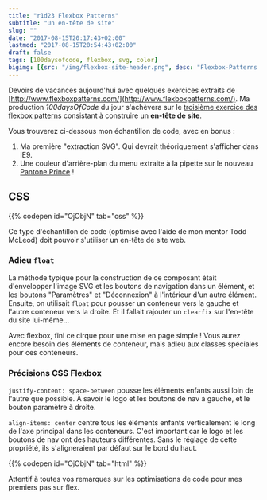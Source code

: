 ```yaml
---
title: "r1d23 Flexbox Patterns"
subtitle: "Un en-tête de site"
slug: ""
date: "2017-08-15T20:17:43+02:00"
lastmod: "2017-08-15T20:54:43+02:00"
draft: false
tags: [100daysofcode, flexbox, svg, color]
bigimg: [{src: "/img/flexbox-site-header.png", desc: "Flexbox-Patterns : En-tête de site"}]
---
```


Devoirs de vacances aujourd'hui avec quelques exercices extraits de [http://www.flexboxpatterns.com/](http://www.flexboxpatterns.com/). Ma production *100daysOfCode* du jour s'achèvera sur le [troisième exercice des flexbox patterns](http://www.flexboxpatterns.com/site-header) consistant à construire un **en-tête de site**. 

Vous trouverez ci-dessous mon échantillon de code, avec en bonus : 

1. Ma première "extraction SVG". Qui devrait théoriquement s'afficher dans IE9. 
2. Une couleur d'arrière-plan du menu extraite à la pipette sur le nouveau [Pantone  Prince](https://www.theguardian.com/music/2017/aug/14/prince-purple-pantone-color-institute-love-symbol-2) ! 

## CSS 

{{% codepen id="OjObjN" tab="css" %}}

Ce type d'échantillon de code (optimisé avec l'aide de mon mentor Todd McLeod) doit pouvoir s'utiliser un en-tête de site web. 

### Adieu `float`

La méthode typique pour la construction de ce composant était  d'envelopper l'image SVG et les boutons de navigation dans un élément, et les boutons "Paramètres" et "Déconnexion" à l'intérieur d'un autre élément. Ensuite, on utilisait `float` pour pousser un conteneur vers la gauche et l'autre conteneur vers la droite. Et il fallait rajouter un `clearfix` sur l'en-tête du site lui-même... 

Avec flexbox, fini ce cirque pour une mise en page simple ! Vous aurez encore besoin des éléments de conteneur, mais adieu aux classes spéciales pour ces conteneurs.

### Précisions CSS Flexbox

`justify-content: space-between` pousse les éléments enfants aussi loin de l'autre que possible. À savoir le logo et les boutons de nav à gauche, et le bouton paramètre à droite.

`align-items: center` centre tous les éléments enfants verticalement le long de l'axe principal dans les conteneurs. C'est important car le logo et les boutons de nav ont des hauteurs différentes. Sans le réglage de cette propriété, ils s'aligneraient par défaut sur le bord du haut.

{{% codepen id="OjObjN" tab="html" %}}

Attentif à toutes vos remarques sur les optimisations de code pour mes premiers pas sur flex.

